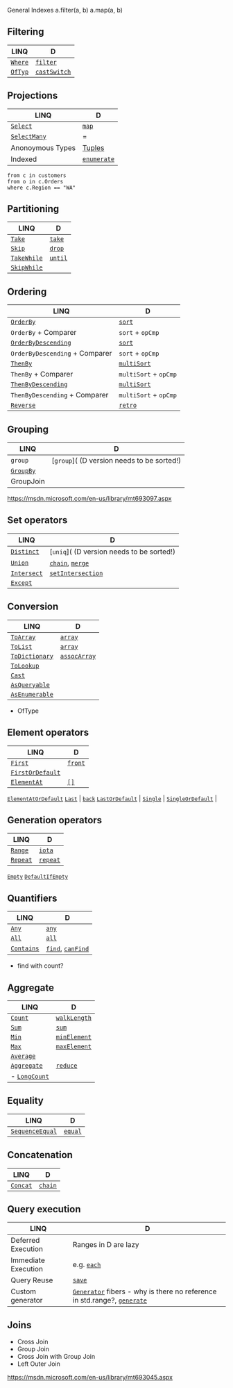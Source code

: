 
General Indexes
a.filter(a, b)
a.map(a, b)

Filtering
---------

LINQ   | D
-------|-----
[`Where`](https://msdn.microsoft.com/en-us/library/bb534803.aspx) | [`filter`](http://dlang.org/phobos/std_algorithm_iteration.html#.filter)
[`OfTyp`](https://msdn.microsoft.com/en-us/library/bb360913.aspx) | [`castSwitch`](http://dlang.org/phobos/std_algorithm_comparison.html#.castSwitch)

Projections
-----------

LINQ   | D
-------|-----
[`Select`](https://msdn.microsoft.com/en-us/library/bb384087.aspx) | [`map`](http://dlang.org/phobos/std_algorithm_iteration.html#.map)
[`SelectMany`](https://msdn.microsoft.com/en-us/library/bb534336.aspx) |=
Anonoymous Types | [Tuples](https://dlang.org/phobos/std_typecons.html#.tuple)
Indexed | [`enumerate`](http://dlang.org/phobos/std_range.html#enumerate)

```
from c in customers
from o in c.Orders
where c.Region == "WA"
```

Partitioning
------------

LINQ   | D
-------|-----
[`Take`](https://msdn.microsoft.com/en-us/library/bb503062.aspx) |  [`take`](http://dlang.org/phobos/std_range.html#take)
[`Skip`](https://msdn.microsoft.com/en-us/library/bb358985.aspx) |  [`drop`](http://dlang.org/phobos/std_range.html#.drop)
[`TakeWhile`](https://msdn.microsoft.com/en-us/library/system.linq.enumerable.takewhile.aspx) | [`until`](https://dlang.org/phobos/std_algorithm_searching.html#.until)
[`SkipWhile`](https://msdn.microsoft.com/en-us/library/system.linq.enumerable.skipwhile.aspx) |

Ordering
--------

LINQ   | D
-------|-----
[`OrderBy`](https://msdn.microsoft.com/en-us/library/bb534966.aspx) | [`sort`](http://dlang.org/phobos/std_algorithm_sorting.html#.sort)
`OrderBy` + Comparer | `sort` + `opCmp`
[`OrderByDescending`](https://msdn.microsoft.com/en-us/library/bb534855.aspx) | [`sort`](http://dlang.org/phobos/std_algorithm_sorting.html#.sort)
`OrderByDescending` + Comparer | `sort` + `opCmp`
[`ThenBy`](https://msdn.microsoft.com/en-us/library/bb534743.aspx) | [`multiSort`](http://dlang.org/phobos/std_algorithm_sorting.html#.multiSort)
`ThenBy` + Comparer | `multiSort` + `opCmp`
[`ThenByDescending`](https://msdn.microsoft.com/en-us/library/bb534736.aspx) | [`multiSort`](http://dlang.org/phobos/std_algorithm_sorting.html#.multiSort)
`ThenByDescending` + Comparer | `multiSort` + `opCmp`
[`Reverse`](https://msdn.microsoft.com/en-us/library/bb358497.aspx) | [`retro`](http://dlang.org/phobos/std_range.html#.retro)

Grouping
--------

LINQ   | D
-------|-----
`group` | [`group`]( (D version needs to be sorted!)
[`GroupBy`](https://msdn.microsoft.com/en-us/library/system.linq.enumerable.groupby.aspx) |
GroupJoin |

https://msdn.microsoft.com/en-us/library/mt693097.aspx

Set operators
-------------

LINQ   | D
-------|-----
[`Distinct`](https://msdn.microsoft.com/en-us/library/bb348436.aspx) | [`uniq`]( (D version needs to be sorted!)
[`Union`](https://msdn.microsoft.com/en-us/library/bb341731.aspx) | [`chain`](http://dlang.org/phobos/std_range.html#chain), [`merge`]()
[`Intersect`](https://msdn.microsoft.com/en-us/library/bb460136.aspx) | [`setIntersection`](http://dlang.org/phobos/std_algorithm_setops.html#.setIntersection)
[`Except`](https://msdn.microsoft.com/en-us/library/bb300779.aspx) |

Conversion
----------

LINQ   | D
-------|-----
[`ToArray`](https://msdn.microsoft.com/en-us/library/bb298736.aspx) | [`array`](http://dlang.org/phobos/std_array.html#array)
[`ToList`](https://msdn.microsoft.com/en-us/library/bb549277.aspx) | [`array`](http://dlang.org/phobos/std_array.html#array)
[`ToDictionary`](https://msdn.microsoft.com/en-us/library/bb549277.aspx) | [`assocArray`](http://dlang.org/phobos/std_array.html#.assocArray)
[`ToLookup`](https://msdn.microsoft.com/en-us/library/bb549073.aspx) |
[`Cast`](https://msdn.microsoft.com/en-us/library/bb341406.aspx) |
[`AsQueryable`](https://msdn.microsoft.com/en-us/library/bb353734.aspx) |
[`AsEnumerable`](https://msdn.microsoft.com/en-us/library/bb335435.aspx) |

- OfType

Element operators
-----------------

LINQ   | D
-------|-----
[`First`](https://msdn.microsoft.com/en-us/library/bb291976.aspx) | [`front`](https://dlang.org/phobos/std_range_primitives.html#.front)
[`FirstOrDefault`](https://msdn.microsoft.com/en-us/library/bb340482.aspx) |
[`ElementAt`](https://msdn.microsoft.com/en-us/library/bb299233.aspx) | [`[]`]()
[`ElementAtOrDefault`](https://msdn.microsoft.com/en-us/library/bb494386.aspx)
[`Last`](https://msdn.microsoft.com/en-us/library/bb358775.aspx) | [`back`](https://dlang.org/phobos/std_range_primitives.html#.back)
[`LastOrDefault`](https://msdn.microsoft.com/en-us/library/bb301849.aspx) |
[`Single`](https://msdn.microsoft.com/en-us/library/bb155325.aspx) |
[`SingleOrDefault`](https://msdn.microsoft.com/en-us/library/bb342451.aspx) |

Generation operators
-------------------

LINQ   | D
-------|-----
[`Range`](https://msdn.microsoft.com/en-us/library/system.linq.enumerable.range.aspx) | [`iota`](http://dlang.org/phobos/std_range.html#iota)
[`Repeat`](https://msdn.microsoft.com/en-us/library/bb348899.aspx) | [`repeat`](http://dlang.org/phobos/std_range.html#repeat)
[`Empty`](https://msdn.microsoft.com/en-us/library/bb341042.aspx)
[`DefaultIfEmpty`](https://msdn.microsoft.com/en-us/library/bb360179.aspx)

Quantifiers
------------

LINQ   | D
-------|-----
[`Any`](https://msdn.microsoft.com/en-us/library/bb548541.aspx) | [`any`](http://dlang.org/phobos/std_algorithm_searching.html#.any)
[`All`](https://msdn.microsoft.com/en-us/library/bb534972.aspx) | [`all`](http://dlang.org/phobos/std_algorithm_searching.html#.all)
[`Contains`](https://msdn.microsoft.com/en-us/library/bb352880.aspx) | [`find`](https://dlang.org/phobos/std_algorithm_searching.html#.find), [`canFind`](http://dlang.org/phobos/std_algorithm_searching.html#.canFind)

- find with count?

Aggregate
---------

LINQ   | D
-------|-----
[`Count`](https://msdn.microsoft.com/en-us/library/bb338038.aspx) | [`walkLength`](https://dlang.org/phobos/std_range_primitives.html#.walkLength)
[`Sum`](https://msdn.microsoft.com/en-us/library/bb298138.aspx) | [`sum`](http://dlang.org/phobos/std_algorithm_iteration.html#.sum)
[`Min`](https://msdn.microsoft.com/en-us/library/bb298087.aspx) | [`minElement`]()
[`Max`](https://msdn.microsoft.com/en-us/library/bb335614.aspx) | [`maxElement`]()
[`Average`](https://msdn.microsoft.com/en-us/library/bb354760.aspx) |
[`Aggregate`](https://msdn.microsoft.com/en-us/library/bb548651.aspx) | [`reduce`](http://dlang.org/phobos/std_algorithm_iteration.html#.reduce)
- [`LongCount`](https://msdn.microsoft.com/en-us/library/bb353539.aspx) |

Equality
--------

LINQ   | D
-------|-----
[`SequenceEqual`](https://msdn.microsoft.com/en-us/library/bb348567.aspx)  | [`equal`](http://dlang.org/phobos/std_algorithm_comparison.html#.equal)

Concatenation
-------------

LINQ   | D
-------|-----
[`Concat`](https://msdn.microsoft.com/en-us/library/bb302894.aspx) | [`chain`](http://dlang.org/phobos/std_range.html#.chain)

Query execution
---------------

LINQ   | D
-------|-----
Deferred Execution | Ranges in D are lazy
Immediate Execution | e.g. [`each`](http://dlang.org/phobos/std_algorithm_iteration.html#.each)
Query Reuse | [`save`](https://dlang.org/phobos/std_range_primitives.html#.save)
Custom generator | [`Generator`](https://dlang.org/phobos/std_concurrency.html#.Generator) fibers - why is there no reference in std.range?, [`generate`](http://dlang.org/phobos/std_range.html#.generate)

Joins
-----

- Cross Join
- Group Join
- Cross Join with Group Join
- Left Outer Join

https://msdn.microsoft.com/en-us/library/mt693045.aspx
